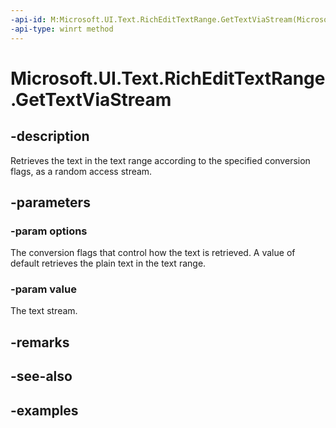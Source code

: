 ```yaml
---
-api-id: M:Microsoft.UI.Text.RichEditTextRange.GetTextViaStream(Microsoft.UI.Text.TextGetOptions,Windows.Storage.Streams.IRandomAccessStream)
-api-type: winrt method
---
```


<!-- Method syntax.
public void RichEditTextRange.GetTextViaStream(TextGetOptions options, IRandomAccessStream value)
-->

# Microsoft.UI.Text.RichEditTextRange.GetTextViaStream

## -description

Retrieves the text in the text range according to the specified conversion flags, as a random access stream.

## -parameters
### -param options

The conversion flags that control how the text is retrieved. A value of default retrieves the plain text in the text range.

### -param value

The text stream.

## -remarks

## -see-also

## -examples

